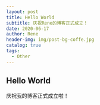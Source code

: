 ```yaml
---
layout: post
title: Hello World
subtitle: 庆祝Rene的博客正式成立！
date: 2020-06-17
author: Rene
header-img: img/post-bg-coffe.jpg
catalog: true
tags:
  - Other
---
```


## Hello World

庆祝我的博客正式成立啦！
